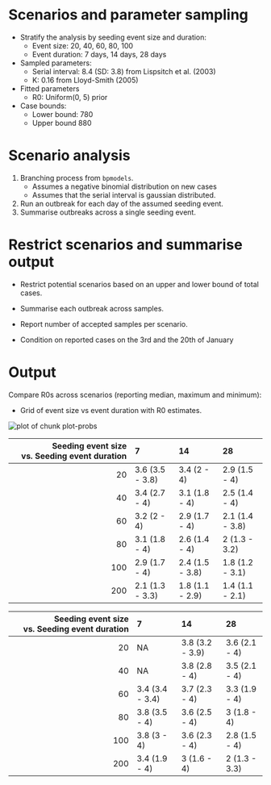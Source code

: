 Scenarios and parameter sampling
================================

-   Stratify the analysis by seeding event size and duration:
    -   Event size: 20, 40, 60, 80, 100
    -   Event duration: 7 days, 14 days, 28 days
-   Sampled parameters:
    -   Serial interval: 8.4 (SD: 3.8) from Lispsitch et al. (2003)
    -   K: 0.16 from Lloyd-Smith (2005)
-   Fitted parameters
    -   R0: Uniform(0, 5) prior
-   Case bounds:
    -   Lower bound: 780
    -   Upper bound 880

Scenario analysis
=================

1.  Branching process from `bpmodels`.
    -   Assumes a negative binomial distribution on new cases
    -   Assumes that the serial interval is gaussian distributed.
2.  Run an outbreak for each day of the assumed seeding event.
3.  Summarise outbreaks across a single seeding event.

Restrict scenarios and summarise output
=======================================

-   Restrict potential scenarios based on an upper and lower bound of
    total cases.

-   Summarise each outbreak across samples.

-   Report number of accepted samples per scenario.

-   Condition on reported cases on the 3rd and the 20th of January

Output
======

Compare R0s across scenarios (reporting median, maximum and minimum):

-   Grid of event size vs event duration with R0 estimates.

![plot of chunk plot-probs](figures/plot-probs-1.png)

<table>
<thead>
<tr class="header">
<th style="text-align: right;">Seeding event size vs. Seeding event duration</th>
<th style="text-align: left;">7</th>
<th style="text-align: left;">14</th>
<th style="text-align: left;">28</th>
</tr>
</thead>
<tbody>
<tr class="odd">
<td style="text-align: right;">20</td>
<td style="text-align: left;">3.6 (3.5 - 3.8)</td>
<td style="text-align: left;">3.4 (2 - 4)</td>
<td style="text-align: left;">2.9 (1.5 - 4)</td>
</tr>
<tr class="even">
<td style="text-align: right;">40</td>
<td style="text-align: left;">3.4 (2.7 - 4)</td>
<td style="text-align: left;">3.1 (1.8 - 4)</td>
<td style="text-align: left;">2.5 (1.4 - 4)</td>
</tr>
<tr class="odd">
<td style="text-align: right;">60</td>
<td style="text-align: left;">3.2 (2 - 4)</td>
<td style="text-align: left;">2.9 (1.7 - 4)</td>
<td style="text-align: left;">2.1 (1.4 - 3.8)</td>
</tr>
<tr class="even">
<td style="text-align: right;">80</td>
<td style="text-align: left;">3.1 (1.8 - 4)</td>
<td style="text-align: left;">2.6 (1.4 - 4)</td>
<td style="text-align: left;">2 (1.3 - 3.2)</td>
</tr>
<tr class="odd">
<td style="text-align: right;">100</td>
<td style="text-align: left;">2.9 (1.7 - 4)</td>
<td style="text-align: left;">2.4 (1.5 - 3.8)</td>
<td style="text-align: left;">1.8 (1.2 - 3.1)</td>
</tr>
<tr class="even">
<td style="text-align: right;">200</td>
<td style="text-align: left;">2.1 (1.3 - 3.3)</td>
<td style="text-align: left;">1.8 (1.1 - 2.9)</td>
<td style="text-align: left;">1.4 (1.1 - 2.1)</td>
</tr>
</tbody>
</table>

<table>
<thead>
<tr class="header">
<th style="text-align: right;">Seeding event size vs. Seeding event duration</th>
<th style="text-align: left;">7</th>
<th style="text-align: left;">14</th>
<th style="text-align: left;">28</th>
</tr>
</thead>
<tbody>
<tr class="odd">
<td style="text-align: right;">20</td>
<td style="text-align: left;">NA</td>
<td style="text-align: left;">3.8 (3.2 - 3.9)</td>
<td style="text-align: left;">3.6 (2.1 - 4)</td>
</tr>
<tr class="even">
<td style="text-align: right;">40</td>
<td style="text-align: left;">NA</td>
<td style="text-align: left;">3.8 (2.8 - 4)</td>
<td style="text-align: left;">3.5 (2.1 - 4)</td>
</tr>
<tr class="odd">
<td style="text-align: right;">60</td>
<td style="text-align: left;">3.4 (3.4 - 3.4)</td>
<td style="text-align: left;">3.7 (2.3 - 4)</td>
<td style="text-align: left;">3.3 (1.9 - 4)</td>
</tr>
<tr class="even">
<td style="text-align: right;">80</td>
<td style="text-align: left;">3.8 (3.5 - 4)</td>
<td style="text-align: left;">3.6 (2.5 - 4)</td>
<td style="text-align: left;">3 (1.8 - 4)</td>
</tr>
<tr class="odd">
<td style="text-align: right;">100</td>
<td style="text-align: left;">3.8 (3 - 4)</td>
<td style="text-align: left;">3.6 (2.3 - 4)</td>
<td style="text-align: left;">2.8 (1.5 - 4)</td>
</tr>
<tr class="even">
<td style="text-align: right;">200</td>
<td style="text-align: left;">3.4 (1.9 - 4)</td>
<td style="text-align: left;">3 (1.6 - 4)</td>
<td style="text-align: left;">2 (1.3 - 3.3)</td>
</tr>
</tbody>
</table>
